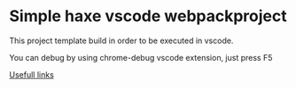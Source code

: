 # Simple haxe vscode webpackproject

This project template build in order to be executed in vscode.

You can debug by using chrome-debug vscode extension, just press F5

[Usefull links](https://www.wishmastercave.com/2018/11/23/haxe_cheat_sheet/)